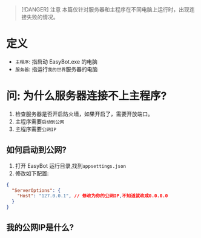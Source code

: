 <script setup>
import GetPublicIP from '../components/GetPublicIP.vue'
</script>

> [!DANGER] 注意
> 本篇仅针对服务器和主程序在不同电脑上运行时，出现连接失败的情况。

# 定义

- `主程序`: 指启动 EasyBot.exe 的电脑
- `服务器`: 指运行`我的世界`服务器的电脑

# 问: 为什么服务器连接不上主程序?

1. 检查服务器是否开启防火墙，如果开启了，需要开放端口。
2. 主程序需要`启动到公网`
3. 主程序需要`公网IP`

## 如何启动到公网?

1. 打开 EasyBot 运行目录,找到`appsettings.json`
2. 修改如下配置:

```json
{
  "ServerOptions": {
    "Host": "127.0.0.1", // 修改为你的公网IP,不知道就改成0.0.0.0
  }
}
```

## 我的公网IP是什么?

<GetPublicIP />

